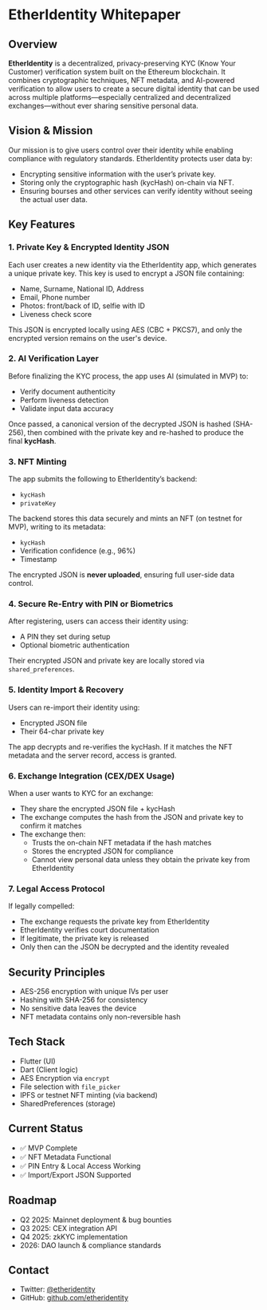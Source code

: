 # EtherIdentity Whitepaper

## Overview

**EtherIdentity** is a decentralized, privacy-preserving KYC (Know Your Customer) verification system built on the Ethereum blockchain. It combines cryptographic techniques, NFT metadata, and AI-powered verification to allow users to create a secure digital identity that can be used across multiple platforms—especially centralized and decentralized exchanges—without ever sharing sensitive personal data.

## Vision & Mission

Our mission is to give users control over their identity while enabling compliance with regulatory standards. EtherIdentity protects user data by:
- Encrypting sensitive information with the user’s private key.
- Storing only the cryptographic hash (kycHash) on-chain via NFT.
- Ensuring bourses and other services can verify identity without seeing the actual user data.

## Key Features

### 1. Private Key & Encrypted Identity JSON
Each user creates a new identity via the EtherIdentity app, which generates a unique private key. This key is used to encrypt a JSON file containing:
- Name, Surname, National ID, Address
- Email, Phone number
- Photos: front/back of ID, selfie with ID
- Liveness check score

This JSON is encrypted locally using AES (CBC + PKCS7), and only the encrypted version remains on the user's device.

### 2. AI Verification Layer
Before finalizing the KYC process, the app uses AI (simulated in MVP) to:
- Verify document authenticity
- Perform liveness detection
- Validate input data accuracy

Once passed, a canonical version of the decrypted JSON is hashed (SHA-256), then combined with the private key and re-hashed to produce the final **kycHash**.

### 3. NFT Minting
The app submits the following to EtherIdentity’s backend:
- `kycHash`
- `privateKey`

The backend stores this data securely and mints an NFT (on testnet for MVP), writing to its metadata:
- `kycHash`
- Verification confidence (e.g., 96%)
- Timestamp

The encrypted JSON is **never uploaded**, ensuring full user-side data control.

### 4. Secure Re-Entry with PIN or Biometrics
After registering, users can access their identity using:
- A PIN they set during setup
- Optional biometric authentication

Their encrypted JSON and private key are locally stored via `shared_preferences`.

### 5. Identity Import & Recovery
Users can re-import their identity using:
- Encrypted JSON file
- Their 64-char private key

The app decrypts and re-verifies the kycHash. If it matches the NFT metadata and the server record, access is granted.

### 6. Exchange Integration (CEX/DEX Usage)
When a user wants to KYC for an exchange:
- They share the encrypted JSON file + kycHash
- The exchange computes the hash from the JSON and private key to confirm it matches
- The exchange then:
  - Trusts the on-chain NFT metadata if the hash matches
  - Stores the encrypted JSON for compliance
  - Cannot view personal data unless they obtain the private key from EtherIdentity

### 7. Legal Access Protocol
If legally compelled:
- The exchange requests the private key from EtherIdentity
- EtherIdentity verifies court documentation
- If legitimate, the private key is released
- Only then can the JSON be decrypted and the identity revealed

## Security Principles
- AES-256 encryption with unique IVs per user
- Hashing with SHA-256 for consistency
- No sensitive data leaves the device
- NFT metadata contains only non-reversible hash

## Tech Stack
- Flutter (UI)
- Dart (Client logic)
- AES Encryption via `encrypt`
- File selection with `file_picker`
- IPFS or testnet NFT minting (via backend)
- SharedPreferences (storage)

## Current Status
- ✅ MVP Complete
- ✅ NFT Metadata Functional
- ✅ PIN Entry & Local Access Working
- ✅ Import/Export JSON Supported

## Roadmap
- Q2 2025: Mainnet deployment & bug bounties
- Q3 2025: CEX integration API
- Q4 2025: zkKYC implementation
- 2026: DAO launch & compliance standards

## Contact
- Twitter: [@etheridentity](https://twitter.com/etheridentity)
- GitHub: [github.com/etheridentity](https://github.com/etheridentity)

